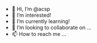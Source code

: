 - 👋 Hi, I’m @acsp
- 👀 I’m interested!
- 🌱 I’m currently learning!
- 💞️ I’m looking to collaborate on ...
- 📫 How to reach me ...

<!---
acsp/acsp is a ✨ special ✨ repository because its `README.md` (this file) appears on your GitHub profile.
You can click the Preview link to take a look at your changes.
--->
